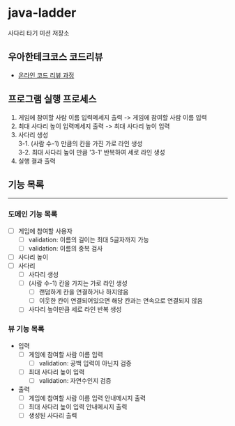# java-ladder

사다리 타기 미션 저장소

## 우아한테크코스 코드리뷰

- [온라인 코드 리뷰 과정](https://github.com/woowacourse/woowacourse-docs/blob/master/maincourse/README.md)

## 프로그램 실행 프로세스

1. 게임에 참여할 사람 이름 입력메세지 출력 -> 게임에 참여할 사람 이름 입력
2. 최대 사다리 높이 입력메세지 출력 -> 최대 사다리 높이 입력
3. 사다리 생성<br>
   3-1. (사람 수-1) 만큼의 칸을 가진 가로 라인 생성<br>
   3-2. 최대 사다리 높이 만큼 '3-1' 반복하여 세로 라인 생성
4. 실행 결과 출력

## 기능 목록

---

### 도메인 기능 목록

- [ ] 게임에 참여할 사용자
  - [ ] validation: 이름의 길이는 최대 5글자까지 가능
  - [ ] validation: 이름의 중복 검사
- [ ] 사다리 높이
- [ ] 사다리
  - [ ] 사다리 생성
  - [ ] (사람 수-1) 칸을 가지는 가로 라인 생성
    - [ ] 랜덤하게 칸을 연결하거나 하지않음
    - [ ] 이웃한 칸이 연결되어있으면 해당 칸과는 연속으로 연결되지 않음
  - [ ] 사다리 높이만큼 세로 라인 반복 생성

### 뷰 기능 목록

- 입력
  - [ ] 게임에 참여할 사람 이름 입력
    - [ ] validation: 공백 입력이 아닌지 검증
  - [ ] 최대 사다리 높이 입력
    - [ ] validation: 자연수인지 검증

- 출력
  - [ ] 게임에 참여할 사람 이름 입력 안내메시지 출력
  - [ ] 최대 사다리 높이 입력 안내메시지 출력
  - [ ] 생성된 사다리 출력